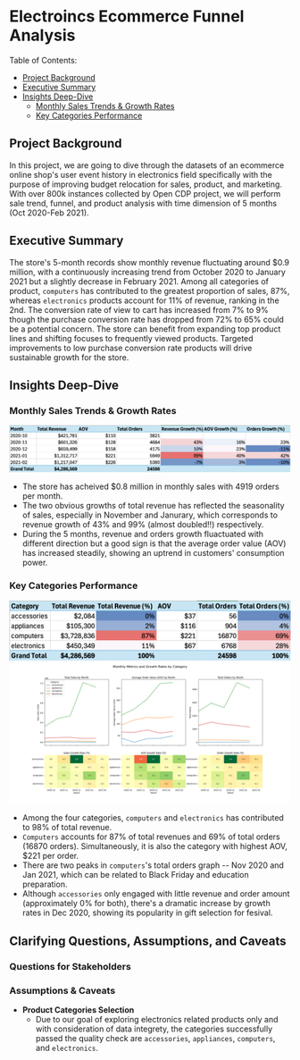 # Electroincs Ecommerce Funnel Analysis
Table of Contents:
- [Project Background](https://github.com/jiayuanshi/Electronics-Ecommerce-Funnel-Analysis?tab=readme-ov-file#project-background)
- [Executive Summary](https://github.com/jiayuanshi/Electronics-Ecommerce-Funnel-Analysis?tab=readme-ov-file#executive-summary)
- [Insights Deep-Dive](https://github.com/jiayuanshi/Electronics-Ecommerce-Funnel-Analysis?tab=readme-ov-file#insights-deep-dive)
    - [Monthly Sales Trends & Growth Rates](https://github.com/jiayuanshi/Electronics-Ecommerce-Funnel-Analysis?tab=readme-ov-file#monthly-sales-trends--growth-rates)
    - [Key Categories Performance](https://github.com/jiayuanshi/Electronics-Ecommerce-Funnel-Analysis?tab=readme-ov-file#key-categories-performance)

## Project Background
In this project, we are going to dive through the datasets of an ecommerce online shop's user event history in electronics field specifically with the purpose of improving budget relocation for sales, product, and marketing. With over 800k instances collected by Open CDP project, we will perform sale trend, funnel, and product analysis with time dimension of 5 months (Oct 2020-Feb 2021). 

## Executive Summary
The store's 5-month records show monthly revenue fluctuating around $0.9 million, with a continuously increasing trend from October 2020 to January 2021 but a slightly decrease in February 2021. Among all categories of product, `computers` has contributed to the greatest proportion of sales, 87%, whereas `electronics` products account for 11% of revenue, ranking in the 2nd. The conversion rate of view to cart has increased from 7% to 9% though the purchase conversion rate has dropped from 72% to 65% could be a potential concern. The store can benefit from expanding top product lines and shifting focuses to frequently viewed products. Targeted improvements to low purchase conversion rate products will drive sustainable growth for the store.

## Insights Deep-Dive
### Monthly Sales Trends & Growth Rates
![Fig 1](Visualization/MonthlySales.png "Sales by Category")
- The store has acheived $0.8 million in monthly sales with 4919 orders per month.
- The two obvious growths of total revenue has reflected the seasonality of sales, especially in November and Janurary, which corresponds to revenue growth of 43% and 99% (almost doubled!!) respectively.
- During the 5 months, revenue and orders growth fluactuated with different direction but a good sign is that the average order value (AOV) has increased steadily, showing an uptrend in customers' consumption power.

### Key Categories Performance
![Fig 2](Visualization/CategorySales.png "Monthly Sales by Category")
![Fig 3](Visualization/MonthlyMetrics.png "Monthly Sales by Category")

- Among the four categories, `computers` and `electronics` has contributed to 98% of total revenue.
- `Computers` accounts for 87% of total revenues and 69% of total orders (16870 orders). Simultaneously, it is also the category with highest AOV, $221 per order. 
- There are two peaks in `computers`'s total orders graph -- Nov 2020 and Jan 2021, which can be related to Black Friday and education preparation.
- Although `accessories` only engaged with little revenue and order amount (approximately 0% for both), there's a dramatic increase by growth rates in Dec 2020, showing its popularity in gift selection for fesival.

## Clarifying Questions, Assumptions, and Caveats
### Questions for Stakeholders
### Assumptions & Caveats
- **Product Categories Selection**
    - Due to our goal of exploring electronics related products only and with consideration of data integrety, the categories successfully passed the quality check are `accessories`, `appliances`,  `computers`, and `electronics`. 
